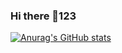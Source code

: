 ### Hi there 👋123
[![Anurag's GitHub stats](https://github-readme-stats.vercel.app/api?username=flame0409)](https://github.com/anuraghazra/github-readme-stats)


<!--
**flame0409/flame0409** is a ✨ _special_ ✨ repository because its `README.md` (this file) appears on your GitHub profile.

Here are some ideas to get you started:

- 🔭 I’m currently working on ...
- 🌱 I’m currently learning ...
- 👯 I’m looking to collaborate on ...
- 🤔 I’m looking for help with ...
- 💬 Ask me about ...
- 📫 How to reach me: ...
- 😄 Pronouns: ...
- ⚡ Fun fact: ...


